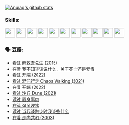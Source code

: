 
[![Anurag's github stats](https://github-readme-stats.vercel.app/api?username=w940853815)](https://github.com/anuraghazra/github-readme-stats)

### Skills:

<code><img height="32" src="https://cdn.jsdelivr.net/npm/simple-icons@v5/icons/python.svg"></code>
<code><img height="32" src="https://cdn.jsdelivr.net/npm/simple-icons@v5/icons/javascript.svg"></code>
<code><img height="32" src="https://cdn.jsdelivr.net/npm/simple-icons@v5/icons/django.svg"></code>
<code><img height="32" src="https://cdn.jsdelivr.net/npm/simple-icons@v5/icons/flask.svg"></code>
<code><img height="32" src="https://cdn.jsdelivr.net/npm/simple-icons@v5/icons/vuetify.svg"></code>
<code><img height="32" src="https://cdn.jsdelivr.net/npm/simple-icons@v5/icons/git.svg"></code>
<code><img height="32" src="https://cdn.jsdelivr.net/npm/simple-icons@v5/icons/docker.svg"></code>
<code><img height="32" src="https://cdn.jsdelivr.net/npm/simple-icons@v5/icons/postgresql.svg"></code>
<code><img height="32" src="https://cdn.jsdelivr.net/npm/simple-icons@v5/icons/elasticsearch.svg"></code>
<code><img height="32" src="https://cdn.jsdelivr.net/npm/simple-icons@v5/icons/macos.svg"></code>
<code><img height="32" src="https://cdn.jsdelivr.net/npm/simple-icons@v5/icons/linux.svg"></code>

### 🗣 豆瓣:

<!-- DOUBAN-ACTIVITIES:START -->
- [看过 解救吾先生‎ (2015)](https://www.douban.com/people/136069238/status/3744047085/?_i=43617046)
- [在读 我不知道该说什么，关于死亡还是爱情](https://www.douban.com/people/136069238/status/3742672820/?_i=43617046)
- [看过 开端‎ (2022)](https://www.douban.com/people/136069238/status/3737530861/?_i=43617046)
- [看过 混沌行走 Chaos Walking‎ (2021)](https://www.douban.com/people/136069238/status/3734828206/?_i=43617046)
- [在看 开端‎ (2022)](https://www.douban.com/people/136069238/status/3733533297/?_i=43617046)
- [看过 沙丘 Dune‎ (2021)](https://www.douban.com/people/136069238/status/3726869471/?_i=43617046)
- [读过 置身事内](https://www.douban.com/people/136069238/status/3726223867/?_i=43617046)
- [在读 强风吹拂](https://www.douban.com/people/136069238/status/3725395475/?_i=43617046)
- [读过 当我谈跑步时我谈些什么](https://www.douban.com/people/136069238/status/3715422296/?_i=43617046)
- [在看 走向共和‎ (2003)](https://www.douban.com/people/136069238/status/3711470443/?_i=43617046)
<!-- DOUBAN-ACTIVITIES:END -->
<!--
**w940853815/w940853815** is a ✨ _special_ ✨ repository because its `README.md` (this file) appears on your GitHub profile.

Here are some ideas to get you started:

- 🔭 I’m currently working on ...
- 🌱 I’m currently learning ...
- 👯 I’m looking to collaborate on ...
- 🤔 I’m looking for help with ...
- 💬 Ask me about ...
- 📫 How to reach me: ...
- 😄 Pronouns: ...
- ⚡ Fun fact: ...
-->
